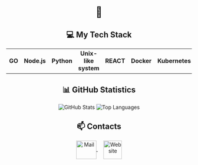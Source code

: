<h1 align="center"> 👋 </h1>
<h2 align="center">💻 My Tech Stack</h2>
<table align="center">
<tr>
   <td align="center"><b>GO</b></td>
   <td align="center"><b>Node.js</b></td>
   <td align="center"><b>Python</b></td>
   <td align="center"><b>Unix-like system</b></td>
   <td align="center"><b>REACT</b></td>
   <td align="center"><b>Docker</b></td>
   <td align="center"><b>Kubernetes</b></td>
   <td align="center"><b>Microservices</b></td>
</tr>
</table>

<h2 align="center">📊 GitHub Statistics</h2>
<p align="center">
    <img src="https://github-readme-stats.vercel.app/api?username=okmic&show_icons=true&hide_border=true&theme=transparent" alt="GitHub Stats">
    <img src="https://github-readme-stats.vercel.app/api/top-langs?username=okmic&hide_border=true&no-bg=true&no-frame=true&layout=compact&theme=transparent&langs_count=8&hide=jupyter%20notebook.css" alt="Top Languages">
</p>

<h2 align="center">📫 Contacts </h2>
<p align="center">
  <a href="mailto:okmic.dev@gmail.com">
    <img align="center" src="https://cdn.worldvectorlogo.com/logos/official-gmail-icon-2020-.svg" width="55" height="50" alt="Mail" />
  </a>
  &nbsp;&nbsp;&nbsp;
  <a href="https://okmic.github.io/okmic">
    <img align="center" src="https://cdn.worldvectorlogo.com/logos/chrome-modern-.svg" width="50" height="50" alt="Website"/>
  </a>
</p>

